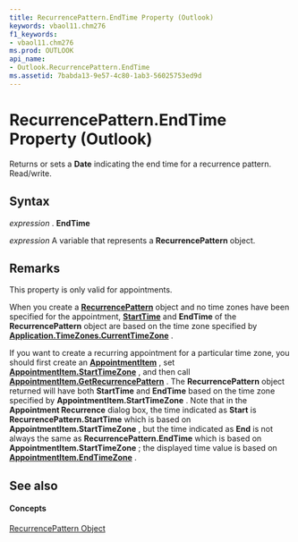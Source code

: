 ```yaml
---
title: RecurrencePattern.EndTime Property (Outlook)
keywords: vbaol11.chm276
f1_keywords:
- vbaol11.chm276
ms.prod: OUTLOOK
api_name:
- Outlook.RecurrencePattern.EndTime
ms.assetid: 7babda13-9e57-4c80-1ab3-56025753ed9d
---
```



# RecurrencePattern.EndTime Property (Outlook)

Returns or sets a  **Date** indicating the end time for a recurrence pattern. Read/write.


## Syntax

 _expression_ . **EndTime**

 _expression_ A variable that represents a **RecurrencePattern** object.


## Remarks

This property is only valid for appointments. 

When you create a  **[RecurrencePattern](recurrencepattern-object-outlook.md)** object and no time zones have been specified for the appointment, **[StartTime](recurrencepattern-starttime-property-outlook.md)** and **EndTime** of the **RecurrencePattern** object are based on the time zone specified by **[Application.TimeZones.CurrentTimeZone](timezones-currenttimezone-property-outlook.md)** .

If you want to create a recurring appointment for a particular time zone, you should first create an  **[AppointmentItem](appointmentitem-object-outlook.md)** , set **[AppointmentItem.StartTimeZone](appointmentitem-starttimezone-property-outlook.md)** , and then call **[AppointmentItem.GetRecurrencePattern](appointmentitem-getrecurrencepattern-method-outlook.md)** . The **RecurrencePattern** object returned will have both **StartTime** and **EndTime** based on the time zone specified by **AppointmentItem.StartTimeZone** . Note that in the **Appointment Recurrence** dialog box, the time indicated as **Start** is **RecurrencePattern.StartTime** which is based on **AppointmentItem.StartTimeZone** , but the time indicated as **End** is not always the same as **RecurrencePattern.EndTime** which is based on **AppointmentItem.StartTimeZone** ; the displayed time value is based on **[AppointmentItem.EndTimeZone](appointmentitem-endtimezone-property-outlook.md)** .


## See also


#### Concepts


[RecurrencePattern Object](recurrencepattern-object-outlook.md)

